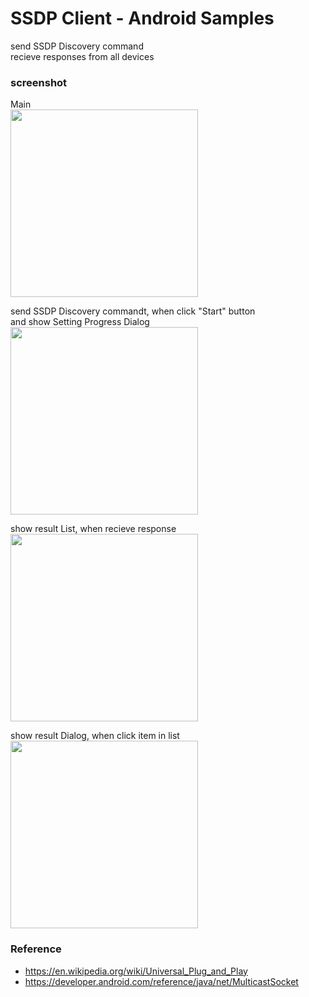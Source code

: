 SSDP Client - Android Samples
===============

send SSDP Discovery command <br/>
recieve responses from all devices <br/>

### screenshot <br/>
Main <br/>
<image src="https://raw.githubusercontent.com/ohwada/Android_Samples/master/SsdpClient/screenshot/ssdp_client_main.png" width="300" /><br/>

send SSDP Discovery commandt, when click "Start" button <br/>
and show Setting Progress Dialog <br/>
<image src="https://raw.githubusercontent.com/ohwada/Android_Samples/master/SsdpClient/screenshot/ssdp_client_progress_dialog.png" width="300" /><br/>

show result List, when recieve response <br/>
<image src="https://raw.githubusercontent.com/ohwada/Android_Samples/master/SsdpClient/screenshot/ssdp_client_result_list.png" width="300" /><br/>

show result Dialog, when click item in list <br/>
<image src="https://raw.githubusercontent.com/ohwada/Android_Samples/master/SsdpClient/screenshot/ssdp_client_result_dialog.png" width="300" /><br/>


### Reference <br/>
- https://en.wikipedia.org/wiki/Universal_Plug_and_Play
- https://developer.android.com/reference/java/net/MulticastSocket

